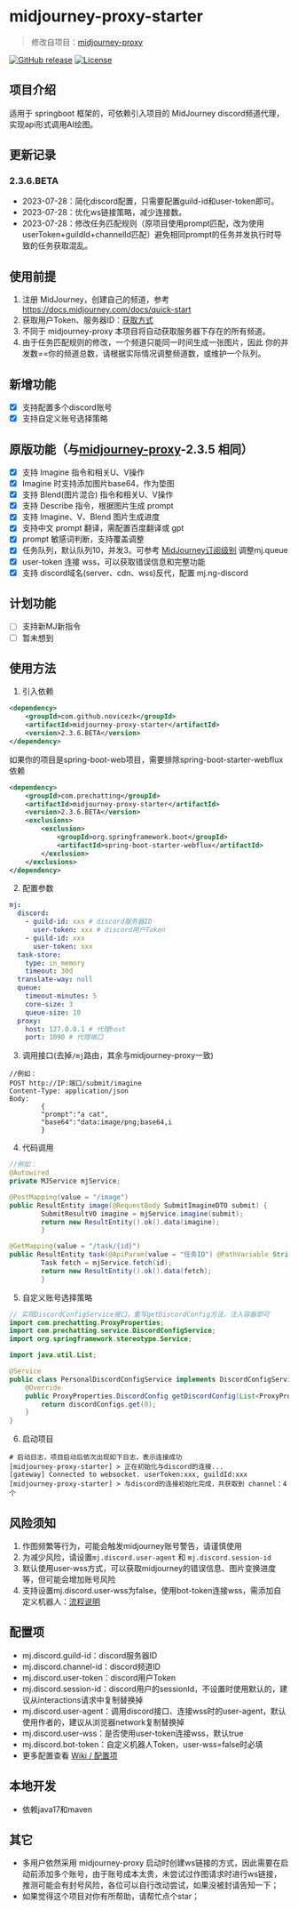 # midjourney-proxy-starter

> 修改自项目：[midjourney-proxy](https://github.com/novicezk/midjourney-proxy)

[![GitHub release](https://img.shields.io/static/v1?label=release&message=v2.3.5&color=blue)](https://www.github.com/novicezk/midjourney-proxy)
[![License](https://img.shields.io/badge/license-Apache%202-4EB1BA.svg)](https://www.apache.org/licenses/LICENSE-2.0.html)

## 项目介绍
适用于 springboot 框架的，可依赖引入项目的 MidJourney discord频道代理，实现api形式调用AI绘图。

## 更新记录
### 2.3.6.BETA
- 2023-07-28：简化discord配置，只需要配置guild-id和user-token即可。
- 2023-07-28：优化ws链接策略，减少连接数。
- 2023-07-28：修改任务匹配规则（原项目使用prompt匹配，改为使用userToken+guildId+channelId匹配）避免相同prompt的任务并发执行时导致的任务获取混乱。

## 使用前提
1. 注册 MidJourney，创建自己的频道，参考 https://docs.midjourney.com/docs/quick-start
2. 获取用户Token、服务器ID：[获取方式](./docs/discord-params.md)
3. 不同于 midjourney-proxy 本项目将自动获取服务器下存在的所有频道。
4. 由于任务匹配规则的修改，一个频道只能同一时间生成一张图片，因此 你的并发数==你的频道总数，请根据实际情况调整频道数，或维护一个队列。

## 新增功能
- [x] 支持配置多个discord账号
- [x] 支持自定义账号选择策略

## 原版功能（与[midjourney-proxy](https://github.com/novicezk/midjourney-proxy)-2.3.5 相同）
- [x] 支持 Imagine 指令和相关U、V操作
- [x] Imagine 时支持添加图片base64，作为垫图
- [x] 支持 Blend(图片混合) 指令和相关U、V操作
- [x] 支持 Describe 指令，根据图片生成 prompt
- [x] 支持 Imagine、V、Blend 图片生成进度
- [x] 支持中文 prompt 翻译，需配置百度翻译或 gpt
- [x] prompt 敏感词判断，支持覆盖调整
- [x] 任务队列，默认队列10，并发3。可参考 [MidJourney订阅级别](https://docs.midjourney.com/docs/plans) 调整mj.queue
- [x] user-token 连接 wss，可以获取错误信息和完整功能
- [x] 支持 discord域名(server、cdn、wss)反代，配置 mj.ng-discord

## 计划功能
- [ ] 支持新MJ新指令
- [ ] 暂未想到

## 使用方法
1. 引入依赖
```xml
<dependency>
    <groupId>com.github.novicezk</groupId>
    <artifactId>midjourney-proxy-starter</artifactId>
    <version>2.3.6.BETA</version>
</dependency>
```
如果你的项目是spring-boot-web项目，需要排除spring-boot-starter-webflux依赖
```xml
<dependency>
    <groupId>com.prechatting</groupId>
    <artifactId>midjourney-proxy-starter</artifactId>
    <version>2.3.6.BETA</version>
    <exclusions>
        <exclusion>
            <groupId>org.springframework.boot</groupId>
            <artifactId>spring-boot-starter-webflux</artifactId>
        </exclusion>
    </exclusions>
</dependency>
```
2. 配置参数
```yaml
mj:
  discord:
    - guild-id: xxx # discord服务器ID
      user-token: xxx # discord用户Token
    - guild-id: xxx
      user-token: xxx
  task-store:
    type: in_memory
    timeout: 30d
  translate-way: null
  queue:
    timeout-minutes: 5
    core-size: 3
    queue-size: 10
  proxy:
    host: 127.0.0.1 # 代理host
    port: 1090 # 代理端口
```
3. 调用接口(去掉`/mj`路由，其余与midjourney-proxy一致)
```
//例如：
POST http://IP:端口/submit/imagine
Content-Type: application/json
Body:        
        {
        "prompt":"a cat",
        "base64":"data:image/png;base64,i
        }
```
4. 代码调用
```java
//例如：
@Autowired
private MJService mjService;

@PostMapping(value = "/image")
public ResultEntity image(@RequestBody SubmitImagineDTO submit) {
        SubmitResultVO imagine = mjService.imagine(submit);
        return new ResultEntity().ok().data(imagine);
        }

@GetMapping(value = "/task/{id}")
public ResultEntity task(@ApiParam(value = "任务ID") @PathVariable String id) {
        Task fetch = mjService.fetch(id);
        return new ResultEntity().ok().data(fetch);
        }
```
5. 自定义账号选择策略
```java
// 实现DiscordConfigService接口，重写getDiscordConfig方法，注入容器即可
import com.prechatting.ProxyProperties;
import com.prechatting.service.DiscordConfigService;
import org.springframework.stereotype.Service;

import java.util.List;

@Service
public class PersonalDiscordConfigService implements DiscordConfigService {
    @Override
    public ProxyProperties.DiscordConfig getDiscordConfig(List<ProxyProperties.DiscordConfig> discordConfigs) {
        return discordConfigs.get(0);
    }
}
```
6. 启动项目
```log
# 启动日志，项目启动后依次出现如下日志，表示连接成功
[midjourney-proxy-starter] > 正在初始化与discord的连接...
[gateway] Connected to websocket. userToken:xxx, guildId:xxx
[midjourney-proxy-starter] > 与discord的连接初始化完成，共获取到 channel：4 个
```


## 风险须知
1. 作图频繁等行为，可能会触发midjourney账号警告，请谨慎使用
2. 为减少风险，请设置`mj.discord.user-agent` 和 `mj.discord.session-id`
3. 默认使用user-wss方式，可以获取midjourney的错误信息、图片变换进度等，但可能会增加账号风险
4. 支持设置mj.discord.user-wss为false，使用bot-token连接wss，需添加自定义机器人：[流程说明](./docs/discord-bot.md)

## 配置项
- mj.discord.guild-id：discord服务器ID
- mj.discord.channel-id：discord频道ID
- mj.discord.user-token：discord用户Token
- mj.discord.session-id：discord用户的sessionId，不设置时使用默认的，建议从interactions请求中复制替换掉
- mj.discord.user-agent：调用discord接口、连接wss时的user-agent，默认使用作者的，建议从浏览器network复制替换掉
- mj.discord.user-wss：是否使用user-token连接wss，默认true
- mj.discord.bot-token：自定义机器人Token，user-wss=false时必填
- 更多配置查看 [Wiki / 配置项](https://github.com/novicezk/midjourney-proxy/wiki/%E9%85%8D%E7%BD%AE%E9%A1%B9)

## 本地开发
- 依赖java17和maven

## 其它
- 多用户依然采用 midjourney-proxy 启动时创建ws链接的方式，因此需要在启动前添加多个账号，由于账号成本太贵，未尝试过作图请求时进行ws链接，推测可能会有封号风险，各位可以自行改动尝试，如果没被封请告知一下；
- 如果觉得这个项目对你有所帮助，请帮忙点个star；
